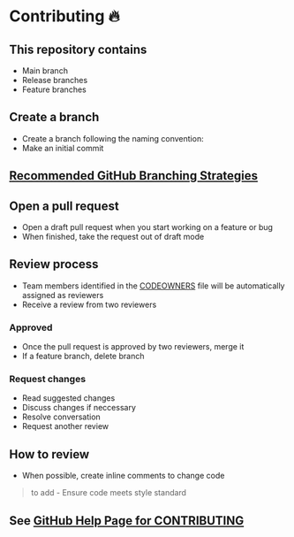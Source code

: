 # Contributing :fire:

## This repository contains 
- Main branch
- Release branches
- Feature branches

## Create a branch
- Create a branch following the naming convention:
- Make an initial commit  

## [Recommended GitHub Branching Strategies](https://confluence.sys.cigna.com/display/DvOp/GitHub+-+Branch+Naming+and+Branch+Protection)  

## Open a pull request
- Open a draft pull request when you start working on a feature or bug
- When finished, take the request out of draft mode

## Review process
- Team members identified in the [CODEOWNERS](/.github/CODEOWNERS) file will be automatically assigned as reviewers
- Receive a review from two reviewers

### Approved
- Once the pull request is approved by two reviewers, merge it
- If a feature branch, delete branch

### Request changes
- Read suggested changes
- Discuss changes if neccessary
- Resolve conversation
- Request another review

## How to review
- When possible, create inline comments to change code

> to add - Ensure code meets style standard

## See [GitHub Help Page for CONTRIBUTING](https://help.github.com/en/github/building-a-strong-community/setting-guidelines-for-repository-contributors)